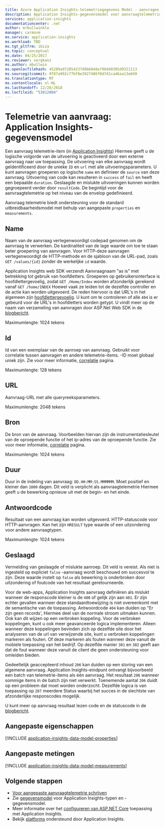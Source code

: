 ```yaml
---
title: Azure Application Insights-telemetriegegevens Model - aanvragen van telemetrie | Microsoft Docs
description: Application Insights-gegevensmodel voor aanvraagtelemetrie
services: application-insights
documentationcenter: .net
author: mrbullwinkle
manager: carmonm
ms.service: application-insights
ms.workload: TBD
ms.tgt_pltfrm: ibiza
ms.topic: conceptual
ms.date: 04/25/2017
ms.reviewer: sergkanz
ms.author: mbullwin
ms.openlocfilehash: 45289a972854237d0b6848e796d40305d9321113
ms.sourcegitcommit: 9f87a992c77bf8e3927486f8d7d1ca46aa13e849
ms.translationtype: MT
ms.contentlocale: nl-NL
ms.lasthandoff: 12/28/2018
ms.locfileid: "53812084"
---
```

# <a name="request-telemetry-application-insights-data-model"></a>Telemetrie van aanvraag: Application Insights-gegevensmodel

Een aanvraag telemetrie-item (in [Application Insights](../../application-insights/app-insights-overview.md)) Hiermee geeft u de logische volgorde van de uitvoering is geactiveerd door een externe aanvraag naar uw toepassing. De uitvoering van elke aanvraag wordt geïdentificeerd door de unieke `ID` en `url` met alle uitvoeringsparameters. U kunt aanvragen groeperen op logische `name` en definieer de `source` van deze aanvraag. Uitvoering van code kan resulteren in `success` of `fail` en heeft een bepaalde `duration`. Geslaagde en mislukte uitvoeringen kunnen worden gegroepeerd verder door `resultCode`. De begintijd voor de aanvraagtelemetrie op het niveau van de envelop gedefinieerd.

Aanvraag telemetrie biedt ondersteuning voor de standard uitbreidbaarheidsmodel met behulp van aangepaste `properties` en `measurements`.

## <a name="name"></a>Name

Naam van de aanvraag vertegenwoordigt codepad genomen om de aanvraag te verwerken. De kardinaliteit van de lage waarde om toe te staan beter groepering van aanvragen. Voor HTTP-deze aanvragen vertegenwoordigt de HTTP-methode en de sjabloon van de URL-pad, zoals `GET /values/{id}` zonder de werkelijke `id` waarde.

Application Insights web SDK verzendt Aanvraagnaam "as is" met betrekking tot gebruik van hoofdletters. Groeperen op gebruikersinterface is hoofdlettergevoelig, zodat `GET /Home/Index` worden afzonderlijk gerekend vanaf `GET /home/INDEX` Hoewel vaak ze leiden tot de dezelfde controller en de actie kan worden uitgevoerd. De reden hiervoor is dat URL's in het algemeen zijn [hoofdlettergevoelig](https://www.w3.org/TR/WD-html40-970708/htmlweb.html). U kunt om te controleren of alle `404` is er gebeurd voor de URL's in hoofdletters worden getypt. U vindt meer op de naam van verzameling van aanvragen door ASP.Net Web SDK in de [blogbericht](https://apmtips.com/blog/2015/02/23/request-name-and-url/).

Maximumlengte: 1024 tekens

## <a name="id"></a>Id

Id van een exemplaar van de aanroep van aanvraag. Gebruikt voor correlatie tussen aanvragen en andere telemetrie-items. -ID moet globaal uniek zijn. Zie voor meer informatie, [correlatie](../../azure-monitor/app/correlation.md) pagina.

Maximumlengte: 128 tekens

## <a name="url"></a>URL

Aanvraag-URL met alle queryreeksparameters.

Maximumlengte: 2048 tekens

## <a name="source"></a>Bron

De bron van de aanvraag. Voorbeelden hiervan zijn de instrumentatiesleutel van de oproepende functie of het ip-adres van de oproepende functie. Zie voor meer informatie, [correlatie](../../azure-monitor/app/correlation.md) pagina.

Maximumlengte: 1024 tekens

## <a name="duration"></a>Duur

Duur in de indeling van aanvraag: `DD.HH:MM:SS.MMMMMM`. Moet positief en kleiner dan `1000` dagen. Dit veld is verplicht als aanvraagtelemetrie Hiermee geeft u de bewerking opnieuw uit met de begin- en het einde.

## <a name="response-code"></a>Antwoordcode

Resultaat van een aanvraag kan worden uitgevoerd. HTTP-statuscode voor HTTP-aanvragen. Kan het zijn `HRESULT` type waarde of een uitzondering voor andere aanvraagtypen.

Maximumlengte: 1024 tekens

## <a name="success"></a>Geslaagd

Vermelding van geslaagde of mislukte aanroep. Dit veld is vereist. Als niet is ingesteld op expliciet `false` -aanvraag wordt beschouwd om succesvol te zijn. Deze waarde instelt op `false` als bewerking is onderbroken door uitzondering of foutcode van het resultaat geretourneerde.

Voor de web-apps, Application Insights aanvraag definiëren als mislukt wanneer de responscode kleiner is de `400` of gelijk zijn aan `401`. Er zijn echter gevallen wanneer deze standaardtoewijzing is niet overeenkomt met de semantische van de toepassing. Antwoordcode `404` kan duiden op "Er zijn geen records', Hiermee deel van de normale stroom uitmaken kunnen. Ook kan dit wijzen op een verbroken koppeling. Voor de verbroken koppelingen, kunt u ook meer geavanceerde logica implementeren. Alleen wanneer deze koppelingen bevinden zich op dezelfde site door het analyseren van de url van verwijzende site, kunt u verbroken koppelingen markeren als fouten. Of deze markeren als fouten wanneer deze vanuit de mobiele toepassing van het bedrijf. Op dezelfde manier `301` en `302` geeft aan dat de fout wanneer deze vanuit de client die geen ondersteuning voor omleiden bieden.

Gedeeltelijk geaccepteerd inhoud `206` kan duiden op een storing van een algemene aanvraag. Application Insights-eindpunt ontvangt bijvoorbeeld een batch van telemetrie-items als één aanvraag. Het resultaat `206` wanneer sommige items in de batch zijn niet verwerkt. Toenemende aantal `206` duidt op een probleem dat moet worden onderzocht. Dezelfde logica is van toepassing op `207` meerdere Status waarbij het succes in de slechtste van afzonderlijke responscodes mogelijk.

U kunt meer op aanvraag resultaat lezen code en de statuscode in de [blogbericht](https://apmtips.com/blog/2016/12/03/request-success-and-response-code/).

## <a name="custom-properties"></a>Aangepaste eigenschappen

[!INCLUDE [application-insights-data-model-properties](../../../includes/application-insights-data-model-properties.md)]

## <a name="custom-measurements"></a>Aangepaste metingen

[!INCLUDE [application-insights-data-model-measurements](../../../includes/application-insights-data-model-measurements.md)]

## <a name="next-steps"></a>Volgende stappen

- [Voor aangepaste aanvraagtelemetrie schrijven](../../azure-monitor/app/api-custom-events-metrics.md#trackrequest)
- Zie [gegevensmodel](data-model.md) voor Application Insights-typen en -gegevensmodel.
- Meer informatie over het [configureren van ASP.NET Core](../../azure-monitor/app/asp-net.md) toepassing met Application Insights.
- Bekijk [platforms](../../application-insights/app-insights-platforms.md) ondersteund door Application Insights.
